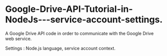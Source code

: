 # Google-Drive-API-Tutorial-in-NodeJs---service-account-settings.
A  Google Drive API code in order to communicate with the Google Drive web service.  
  
Settings : Node.js language, service account context.
